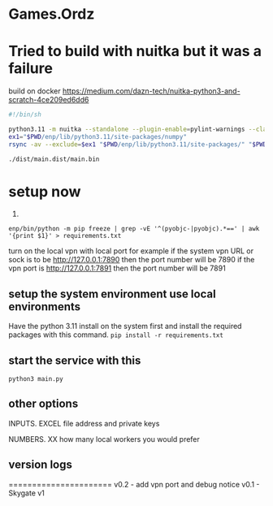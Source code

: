 # Games.Ordz

# Tried to build with nuitka but it was a failure
build on docker
https://medium.com/dazn-tech/nuitka-python3-and-scratch-4ce209ed6dd6


```bash
#!/bin/sh

python3.11 -m nuitka --standalone --plugin-enable=pylint-warnings --clang --prefer-source-code --warn-implicit-exceptions --follow-imports --prefer-source-code --warn-unusual-code  --output-dir=dist --include-data-dir='./lib/dat=./lib/dat' main.py
ex1="$PWD/enp/lib/python3.11/site-packages/numpy"
rsync -av --exclude=$ex1 "$PWD/enp/lib/python3.11/site-packages/" "$PWD/dist/main.dist/"

./dist/main.dist/main.bin
```
# setup now
1.
`enp/bin/python -m pip freeze | grep -vE '^(pyobjc-|pyobjc).*==' | awk '{print $1}' > requirements.txt`

turn on the local vpn with local port
for example if the system vpn URL or sock is to be
http://127.0.0.1:7890
then the port number will be 7890
if the vpn port is http://127.0.0.1:7891
then the port number will be 7891

## setup the system environment use local environments
Have the python 3.11 install on the system first and install the required packages with this command.
`pip install -r requirements.txt`

## start the service with this

`python3 main.py`

## other options

INPUTS. EXCEL file
address and private keys

NUMBERS. XX
how many local workers you would prefer

## version logs
======================
v0.2 - add vpn port and debug notice
v0.1 - Skygate v1
